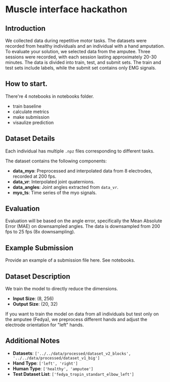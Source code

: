 # Muscle interface hackathon

## Introduction
We collected data during repetitive motor tasks. The datasets were recorded from healthy individuals and an individual with a hand amputation. To evaluate your solution, we selected data from the amputee. Three sessions were recorded, with each session lasting approximately 20-30 minutes. The data is divided into train, test, and submit sets. The train and test sets include labels, while the submit set contains only EMG signals.

## How to start.
There're 4 notebooks in notebooks folder.
- train baseline
- calculate metrics
- make submission
- visaulize prediction

## Dataset Details
Each individual has multiple `.npz` files corresponding to different tasks.

The dataset contains the following components:
- **data_myo**: Preprocessed and interpolated data from 8 electrodes, recorded at 200 fps.
- **data_vr**: Interpolated joint quaternions.
- **data_angles**: Joint angles extracted from `data_vr`.
- **myo_ts**: Time series of the myo signals.

## Evaluation
Evaluation will be based on the angle error, specifically the Mean Absolute Error (MAE) on downsampled angles. The data is downsampled from 200 fps to 25 fps (8x downsampling).

## Example Submission
Provide an example of a submission file here. See notebooks.

## Dataset Description
We train the model to directly reduce the dimensions. 

- **Input Size**: (8, 256)
- **Output Size**: (20, 32)

If you want to train the model on data from all individuals but test only on the amputee (Fedya), we preprocess different hands and adjust the electrode orientation for "left" hands.

## Additional Notes
- **Datasets**: `['../../data/processed/dataset_v2_blocks', '../../data/processed/dataset_v1_big']`
- **Hand Type**: `['left', 'right']`
- **Human Type**: `['healthy', 'amputee']`
- **Test Dataset List**: `['fedya_tropin_standart_elbow_left']`
